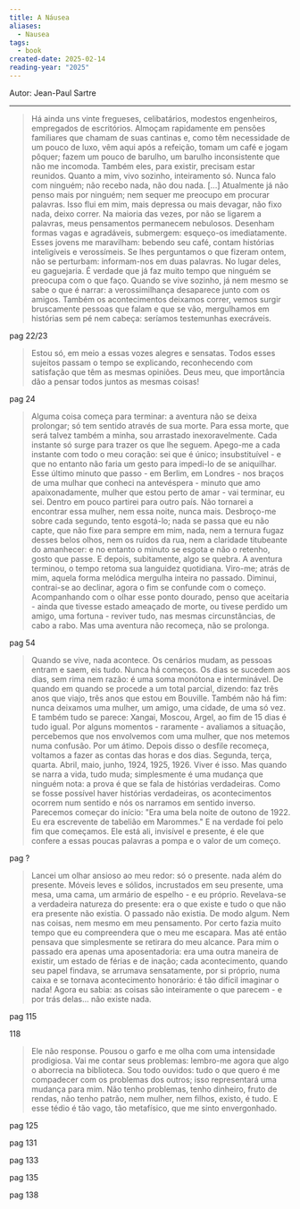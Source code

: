 ```yaml
---
title: A Náusea
aliases:
  - Nausea
tags:
  - book
created-date: 2025-02-14
reading-year: "2025"
---
```


Autor: Jean-Paul Sartre

---


> Há ainda uns vinte fregueses, celibatários, modestos engenheiros, empregados de escritórios. Almoçam rapidamente em pensões familiares que chamam de suas cantinas e, como têm necessidade de um pouco de luxo, vêm aqui após a refeição, tomam um café e jogam pôquer; fazem um pouco de barulho, um barulho inconsistente que não me incomoda. Também eles, para existir, precisam estar reunidos.
> Quanto a mim, vivo sozinho, inteiramento só. Nunca falo com ninguém; não recebo nada, não dou nada. 
> [...]
> Atualmente já não penso mais por ninguém; nem sequer me preocupo em procurar palavras. Isso flui em mim, mais depressa ou mais devagar, não fixo nada, deixo correr. Na maioria das vezes, por não se ligarem a palavras, meus pensamentos permanecem nebulosos. Desenham formas vagas e agradáveis, submergem: esqueço-os imediatamente.
> Esses jovens me maravilham: bebendo seu café, contam histórias inteligíveis e verossímeis. Se lhes perguntamos o que fizeram ontem, não se perturbam: informam-nos em duas palavras. No lugar deles, eu gaguejaria. É verdade que já faz muito tempo que ninguém se preocupa com o que faço. Quando se vive sozinho, já nem mesmo se sabe o que é narrar: a verossimilhança desaparece junto com os amigos. Também os acontecimentos deixamos correr, vemos surgir bruscamente pessoas que falam e que se vão, mergulhamos em histórias sem pé nem cabeça: seríamos testemunhas execráveis.

pag 22/23

> Estou só, em meio a essas vozes alegres e sensatas. Todos esses sujeitos passam o tempo se explicando, reconhecendo com satisfação que têm as mesmas opiniões. Deus meu, que importância dão a pensar todos juntos as mesmas coisas!

pag 24


>Alguma coisa começa para terminar: a aventura não se deixa prolongar; só tem sentido através de sua morte. Para essa morte, que será talvez também a minha, sou arrastado inexoravelmente. Cada instante só surge para trazer os que lhe seguem. Apego-me a cada instante com todo o meu coração: sei que é único; insubstituível - e que no entanto não faria um gesto para impedi-lo de se aniquilhar. Esse último minuto que passo - em Berlim, em Londres - nos braços de uma mulhar que conheci na antevéspera - minuto que amo apaixonadamente, mulher que estou perto de amar - vai terminar, eu sei. Dentro em pouco partirei para outro país. Não tornarei a encontrar essa mulher, nem essa noite, nunca mais. Desbroço-me sobre cada segundo, tento esgotá-lo; nada se passa que eu não capte, que não fixe para sempre em mim, nada, nem a ternura fugaz desses belos olhos, nem os ruídos da rua, nem a claridade titubeante do amanhecer: e no entanto o minuto se esgota e não o retenho, gosto que passe.
>E depois, subitamente, algo se quebra. A aventura terminou, o tempo retoma sua languidez quotidiana. Viro-me; atrás de mim, aquela forma melódica mergulha inteira no passado. Diminui, contrai-se ao declinar, agora o fim se confunde com o começo. Acompanhando com o olhar esse ponto dourado, penso que aceitaria - ainda que tivesse estado ameaçado de morte, ou tivese perdido um amigo, uma fortuna - reviver tudo, nas mesmas circunstâncias, de cabo a rabo. Mas uma aventura não recomeça, não se prolonga.

pag 54


> Quando se vive, nada acontece. Os cenários mudam, as pessoas entram e saem, eis tudo. Nunca há começos. Os dias se sucedem aos dias, sem rima nem razão: é uma soma monótona e interminável. De quando em quando se procede a um total parcial, dizendo: faz três anos que viajo, três anos que estou em Bouville. Também não há fim: nunca deixamos uma mulher, um amigo, uma cidade, de uma só vez. E também tudo se parece: Xangai, Moscou, Argel, ao fim de 15 dias é tudo igual. Por alguns momentos - raramente - avaliamos a situação, percebemos que nos envolvemos com uma mulher, que nos metemos numa confusão. Por um átimo. Depois disso o desfile recomeça, voltamos a fazer as contas das horas e dos dias. Segunda, terça, quarta. Abril, maio, junho, 1924, 1925, 1926.
> Viver é isso. Mas quando se narra a vida, tudo muda; simplesmente é uma mudança que ninguém nota: a prova é que se fala de histórias verdadeiras. Como se fosse possível haver histórias verdadeiras, os acontecimentos ocorrem num sentido e nós os narramos em sentido inverso. Parecemos começar do início: "Era uma bela noite de outono de 1922. Eu era escrevente de tabelião em Marommes." E na verdade foi pelo fim que começamos. Ele está ali, invisível e presente, é ele que confere a essas poucas palavras a pompa e o valor de um começo.


pag ?


> Lancei um olhar ansioso ao meu redor: só o presente. nada além do presente. Móveis leves e sólidos, incrustados em seu presente, uma mesa, uma cama, um armário de espelho - e eu próprio. Revelava-se a verdadeira natureza do presente: era o que existe e tudo o que não era presente não existia. O passado não existia. De modo algum. Nem nas coisas, nem mesmo em meu pensamento. Por certo fazia muito tempo que eu compreendera que o meu me escapara. Mas até então pensava que simplesmente se retirara do meu alcance. Para mim o passado era apenas uma aposentadoria: era uma outra maneira de existir, um estado de férias e de inação; cada acontecimento, quando seu papel findava, se arrumava sensatamente, por si próprio, numa caixa e se tornava acontecimento honorário: é tão difícil imaginar o nada! Agora eu sabia: as coisas são inteiramente o que parecem - e por trás delas... não existe nada.

pag 115
  
  

118



> Ele não response. Pousou o garfo e me olha com uma intensidade prodigiosa. Vai me contar seus problemas: lembro-me agora que algo o aborrecia na biblioteca. Sou todo ouvidos: tudo o que quero é me compadecer com os problemas dos outros; isso representará uma mudança para mim. Não tenho problemas, tenho dinheiro, fruto de rendas, não tenho patrão, nem mulher, nem filhos, existo, é tudo. E esse tédio é tão vago, tão metafísico, que me sinto envergonhado.

pag 125




pag 131

pag 133

pag 135

pag 138